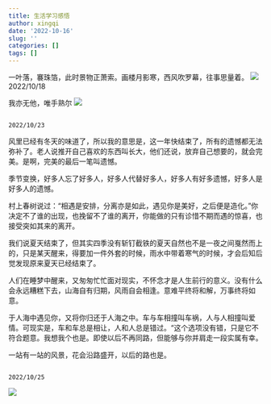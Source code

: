 ```yaml
---
title: 生活学习感悟
author: xingqi
date: '2022-10-16'
slug: ''
categories: []
tags: []
---
```

一叶落，褰珠箔，此时景物正萧索。画楼月影寒，西风吹罗幕，往事思量着。
<img src="https://gimg2.baidu.com/image_search/src=http%3A%2F%2Finews.gtimg.com%2Fnewsapp_bt%2F0%2F15299861791%2F1000&refer=http%3A%2F%2Finews.gtimg.com&app=2002&size=f9999,10000&q=a80&n=0&g=0n&fmt=auto?sec=1668518163&t=e75d0bc4efb51ce6d051dfd82511cdea">
                                                                            2022/10/18

我亦无他，唯手熟尔
![](https://img2.baidu.com/it/u=1879244385,2638356795&fm=253&fmt=auto&app=138&f=JPEG?w=500&h=368)

                                                                            2022/10/23

  风里已经有冬天的味道了，所以我的意思是，这一年快结束了，所有的遗憾都无法弥补了。老人说推开自己喜欢的东西叫长大，他们还说，放弃自己想要的，就会完美。是啊，完美的最后一笔叫遗憾。

  季节变换，好多人忘了好多人，好多人代替好多人，好多人有好多遗憾，好多人是好多人的遗憾。

  村上春树说过：“相遇是安排，分离亦是如此，遇见你是美好，之后便是造化。”你决定不了谁的出现，也挽留不了谁的离开，你能做的只有诊惜不期而遇的惊喜，也接受突如其来的离开。

  我们说夏天结束了，但其实四季没有斩钉截铁的夏天自然也不是一夜之间戛然而上的，只是某天醒来，得要加一件外套的时候，雨水中带着寒气的时候，才会后知后觉发现原来夏天已经结束了。

  人们在睡梦中醒来，又匆匆忙忙面对现实，不怀念才是人生前行的意义。没有什么会永远糟糕下去，山海自有归期，风雨自会相逢。意难平终将和解，万事终将如意。

  于人海中遇见你，又将你归还于人海之中。车与车相撞叫车祸，人与人相撞叫爱情。可现实是，车和车总是相让，人和人总是错过。“这个选项没有错，只是它不符合题意。我想我个也是。即使以后不再同路，但能够与你并肩走一段实属有幸。

   一站有一站的风景，花会沿路盛开，以后的路也是。
                                                                                

                                                                            2022/10/25

![](https://img1.baidu.com/it/u=1717044909,2891513318&fm=253&app=138&size=w931&n=0&f=JPEG&fmt=auto?sec=1666803600&t=70461c33427949736e1ad118cce21201)